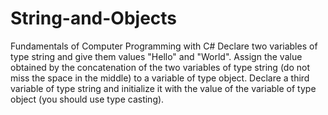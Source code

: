# String-and-Objects
Fundamentals of Computer Programming with C#
Declare two variables of type string and give them values "Hello" and
"World". Assign the value obtained by the concatenation of the two
variables of type string (do not miss the space in the middle) to a
variable of type object. Declare a third variable of type string and
initialize it with the value of the variable of type object (you should use
type casting).
